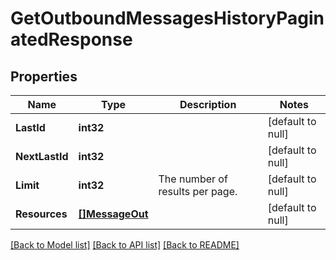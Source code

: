 # GetOutboundMessagesHistoryPaginatedResponse

## Properties
Name | Type | Description | Notes
------------ | ------------- | ------------- | -------------
**LastId** | **int32** |  | [default to null]
**NextLastId** | **int32** |  | [default to null]
**Limit** | **int32** | The number of results per page. | [default to null]
**Resources** | [**[]MessageOut**](MessageOut.md) |  | [default to null]

[[Back to Model list]](../README.md#documentation-for-models) [[Back to API list]](../README.md#documentation-for-api-endpoints) [[Back to README]](../README.md)



